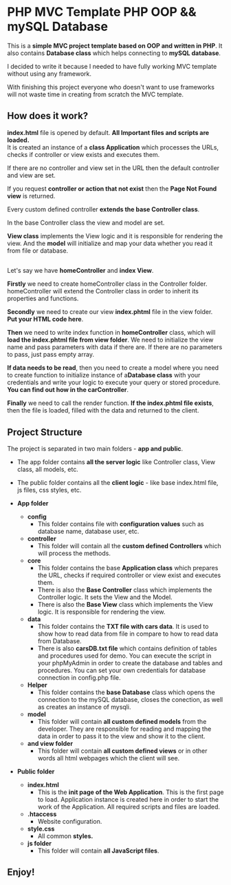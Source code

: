 # PHP MVC Template PHP OOP && mySQL Database

This is a <b>simple MVC project template based on OOP and written in PHP</b>. It also contains <b>Database class</b> which helps connecting to <b>mySQL database</b>.  

I decided to write it because I needed to have fully working MVC template without using any framework.  

With finishing this project everyone who doesn't want to use frameworks will not waste time in creating from scratch the MVC template.

## How does it work?

<b>index.html</b> file is opened by default. <b>All Important files and scripts are loaded.</b>  
It is created an instance of a <b>class Application</b> which processes the URLs, checks if controller or view exists and executes them.  

If there are no controller and view set in the URL then the default controller and view are set.  

If you request <b>controller or action that not exist</b> then the <b>Page Not Found view</b> is returned.  

Every custom defined controller <b>extends the base Controller class</b>.  

In the base Controller class the view and model are set.  

<b>View class</b> implements the View logic and it is responsible for rendering the view. And the <b>model</b> will initialize and map your data whether you read it from file or database.  

## 
Let's say we have <b>homeController</b> and <b>index View</b>. 


<b>Firstly</b> we need to create homeController class in the Controller folder. homeController will extend the Controller class in order to inherit its properties and functions. 

<b>Secondly</b> we need to create our view <b>index.phtml</b> file in the view folder. <b>Put your HTML code here</b>. 

<b>Then</b> we need to write index function in <b>homeController</b> class, which will <b>load the index.phtml file from view folder</b>. We need to initialize the view name and pass parameters with data if there are. If there are no parameters to pass, just pass empty array. 

<b>If data needs to be read</b>, then you need to create a model where you need to create function to initialize instance of a<b>Database class</b> with your credentials and write your logic to execute your query or stored procedure. <b>You can find out how in the carController</b>.

<b>Finally</b> we need to call the render function. <b>If the index.phtml file exists</b>, then the file is loaded, filled with the data and returned to the client. 


## Project Structure

The project is separated in two main folders - <b>app and public</b>.

- The app folder contains <b>all the server logic</b> like Controller class, View class, all models, etc.  
- The public folder contains all the <b>client logic</b> - like base index.html file, js files, css styles, etc.

- <b>App folder</b>
    - <b>config</b> 
        - This folder contains file with <b>configuration values</b> such as database name, database user, etc.
    - <b>controller</b> 
        - This folder will contain all the <b>custom defined Controllers</b> which will process the methods.
    - <b>core</b> 
        - This folder contains the base <b>Application class</b> which prepares the URL, checks if required controller or view exist and executes them.
        - There is also the <b>Base Controller</b> class which implements the Controller logic. It sets the View and the Model.
        - There is also the <b>Base View</b> class which implements the View logic. It is responsible for rendering the view.
    - <b>data</b> 
        - This folder contains the <b>TXT file with cars data</b>. It is used to show how to read data from file in compare to how to read data from Database.
        - There is also <b>carsDB.txt file</b> which contains definition of tables and procedures used for demo. You can execute the script in your phpMyAdmin in order to create the database and tables and procedures. You can set your own credentials for database connection in config.php file.
    - <b>Helper</b> 
        - This folder contains the <b>base Database</b> class which opens the connection to the mySQL database, closes the conection, as well as creates an instance of mysqli.
    - <b>model</b> 
        - This folder will contain <b>all custom defined models</b> from the developer. They are responsible for reading and mapping the data in order to pass it to the view and show it to the client.
    - <b>and view folder</b> 
        - This folder will contain <b>all custom defined views</b> or in other words all html webpages which the client will see.

- <b>Public folder</b>
    - <b>index.html</b>
        - This is the <b>init page of the Web Application</b>. This is the first page to load. Application instance is created here in order to start the work of the Application. All required scripts and files are loaded.
    - <b>.htaccess</b>
        - Website configuration.
    - <b>style.css</b>
        - All common <b>styles.</b>
    - <b>js folder</b>
        - This folder will contain <b>all JavaScript files</b>.
        
## Enjoy!    